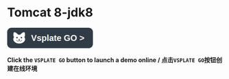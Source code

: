 # Tomcat 8-jdk8

<a href="https://www.vsplate.com/?docker-compose=https://github.com/vsplate/dcenvs/tomcat/8-jdk8"><img alt="VSPLATE GO" src="https://raw.githubusercontent.com/vsplate/images/master/vsgo_btn.png" width="200px"></a>

**Click the `VSPLATE GO` button to launch a demo online / 点击`VSPLATE GO`按钮创建在线环境**
